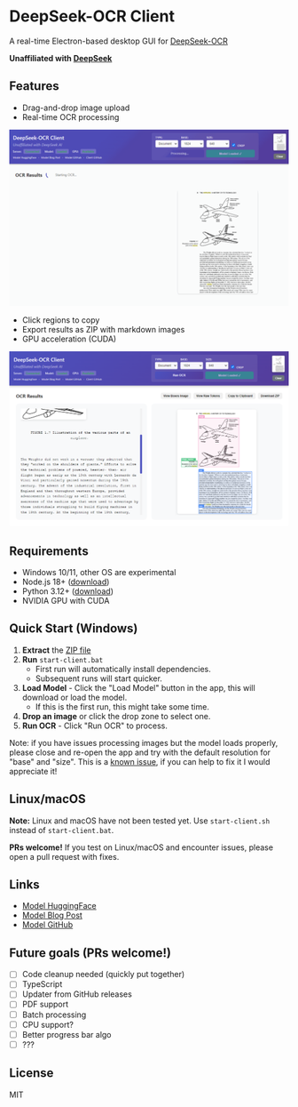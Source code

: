 # DeepSeek-OCR Client

A real-time Electron-based desktop GUI for [DeepSeek-OCR](https://github.com/deepseek-ai/DeepSeek-OCR)

**Unaffiliated with [DeepSeek](https://www.deepseek.com/)**

## Features

- Drag-and-drop image upload
- Real-time OCR processing

<img src="docs/images/document.gif" width="1000">

- Click regions to copy 
- Export results as ZIP with markdown images
- GPU acceleration (CUDA)

<img src="docs/images/document2.png" width="1000">

## Requirements

- Windows 10/11, other OS are experimental
- Node.js 18+ ([download](https://nodejs.org/))
- Python 3.12+ ([download](https://www.python.org/))
- NVIDIA GPU with CUDA

## Quick Start (Windows)

1. **Extract** the [ZIP file](https://github.com/ihatecsv/deepseek-ocr-client/archive/refs/heads/main.zip)
2. **Run** `start-client.bat`
   - First run will automatically install dependencies.
   - Subsequent runs will start quicker.
3. **Load Model** - Click the "Load Model" button in the app, this will download or load the model.
   - If this is the first run, this might take some time.
4. **Drop an image** or click the drop zone to select one.
5. **Run OCR** - Click "Run OCR" to process.

Note: if you have issues processing images but the model loads properly, please close and re-open the app and try with the default resolution for "base" and "size". This is a [known issue](https://github.com/ihatecsv/deepseek-ocr-client/issues/2), if you can help to fix it I would appreciate it!

## Linux/macOS

**Note:** Linux and macOS have not been tested yet. Use `start-client.sh` instead of `start-client.bat`.

**PRs welcome!** If you test on Linux/macOS and encounter issues, please open a pull request with fixes.

## Links

- [Model HuggingFace](https://huggingface.co/deepseek-ai/DeepSeek-OCR)
- [Model Blog Post](https://deepseek.ai/blog/deepseek-ocr-context-compression)
- [Model GitHub](https://github.com/deepseek-ai/DeepSeek-OCR)

## Future goals (PRs welcome!)

- [ ] Code cleanup needed (quickly put together)
- [ ] TypeScript
- [ ] Updater from GitHub releases
- [ ] PDF support
- [ ] Batch processing
- [ ] CPU support?
- [ ] Better progress bar algo
- [ ] ???

## License

MIT
